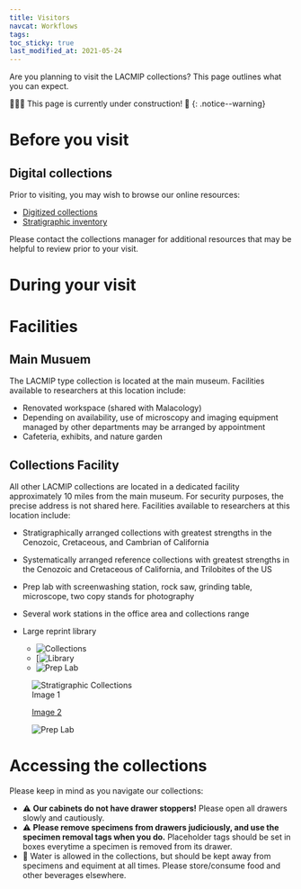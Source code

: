 ```yaml
---
title: Visitors
navcat: Workflows
tags:
toc_sticky: true
last_modified_at: 2021-05-24
---
```


Are you planning to visit the LACMIP collections? This page outlines what you can expect.

🚧👷‍♀️ This page is currently under construction! 🚧
{: .notice--warning}

# Before you visit
## Digital collections
Prior to visiting, you may wish to browse our online resources:
- [Digitized collections](https://doi.org/10.15468/6nxzen)
- [Stratigraphic inventory](https://collections.nhm.org/invertebrate-paleontology-inventory/)

Please contact the collections manager for additional resources that may be helpful to review prior to your visit.

# During your visit
# Facilities
## Main Musuem
The LACMIP type collection is located at the main museum. Facilities available to researchers at this location include:
- Renovated workspace (shared with Malacology)
- Depending on availability, use of microscopy and imaging equipment managed by other departments may be arranged by appointment
- Cafeteria, exhibits, and nature garden

## Collections Facility
All other LACMIP collections are located in a dedicated facility approximately 10 miles from the main museum. For security purposes, the precise address is not shared here. Facilities available to researchers at this location include:
- Stratigraphically arranged collections with greatest strengths in the Cenozoic, Cretaceous, and Cambrian of California
- Systematically arranged reference collections with greatest strengths in the Cenozoic and Cretaceous of California, and Trilobites of the US
- Prep lab with screenwashing station, rock saw, grinding table, microscope, two copy stands for photography
- Several work stations in the office area and collections range
- Large reprint library

  * ![Collections](https://lacmip.github.io/emu/assets/images/visiting_collections.jpg)
  * [![Library](https://lacmip.github.io/emu/assets/images/visiting_library.jpg)
  * ![Prep Lab](https://lacmip.github.io/emu/assets/images/visiting_preplab.jpg)

<article class="Gallery">
    <figure>
        <img src="https://lacmip.github.io/emu/assets/images/visiting_collections.jpg" alt="Stratigraphic Collections">
        <figcaption>Image 1</figcaption>
    </figure>
    <figure>
        <a href="https://lacmip.github.io/emu/assets/images/visiting_library.jpg" alt="Reprint Library">
        <figcaption>Image 2</figcaption></a>
    </figure>
    <figure>
        <img src="https://lacmip.github.io/emu/assets/images/visiting_preplab.jpg" alt="Prep Lab">
    </figure>
</article>

# Accessing the collections
Please keep in mind as you navigate our collections:
   - ⚠️ **Our cabinets do not have drawer stoppers!** Please open all drawers slowly and cautiously.
   - ⚠️ **Please remove specimens from drawers judiciously, and use the specimen removal tags when you do.** Placeholder tags should be set in boxes everytime a specimen is removed from its drawer.
   - 🚫 Water is allowed in the collections, but should be kept away from specimens and equiment at all times. Please store/consume food and other beverages elsewhere.

